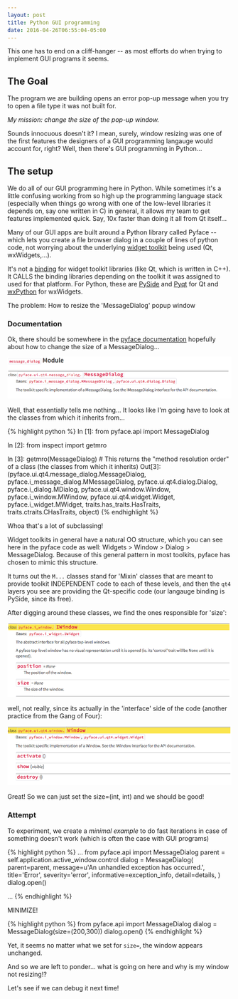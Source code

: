 ```yaml
---
layout: post
title: Python GUI programming
date: 2016-04-26T06:55:04-05:00
---
```

This one has to end on a cliff-hanger -- as most efforts do when trying to implement GUI programs it seems.

## The Goal

The program we are building opens an error pop-up message when you try to open a file type it was not built for.

*My mission: change the size of the pop-up window.*

Sounds innocuous doesn't it? I mean, surely, window resizing was one of the first features the designers of a GUI programming langauge would account for, right? Well, then there's GUI programming in Python...

## The setup

We do all of our GUI programming here in Python. While sometimes it's a little confusing working from so high up the programming language stack (especially when things go wrong with one of the low-level libraries it depends on, say one written in C) in general, it allows my team to get features implemented quick. Say, 10x faster than doing it all from Qt itself...

Many of our GUI apps are built around a Python library called Pyface -- which lets you create a file browser dialog in a couple of lines of python code, not worrying about the underlying [widget toolkit](https://en.wikipedia.org/wiki/List_of_widget_toolkits#Cross-platform) being used (Qt, wxWidgets,...).

It's not a [binding](https://en.wikipedia.org/wiki/Language_binding) for widget toolkit libraries (like Qt, which is written in C++). It CALLS the binding libraries depending on the toolkit it was assigned to used for that platform. For Python, these are [PySide](https://pyside.github.io/docs/pyside/) and [Pyqt](https://riverbankcomputing.com/software/pyqt/intro) for Qt and [wxPython](http://www.wxpython.org/) for wxWidgets.

The problem: How to resize the 'MessageDialog' popup window


### Documentation

Ok, there should be somewhere in the [pyface documentation](http://docs.enthought.com/pyface/) hopefully about how to change the size of a MessageDialog...


![Message Dialog](/assets/message_dialog_module.png)

Well, that essentially tells me nothing... It looks like I'm going have to look at the classes from which it inherits from...

{% highlight python %}
In [1]: from pyface.api import MessageDialog

In [2]: from inspect import getmro

In [3]: getmro(MessageDialog)    # This returns the "method resolution order" of a class (the classes from which it inherits)
Out[3]:
(pyface.ui.qt4.message_dialog.MessageDialog,
 pyface.i_message_dialog.MMessageDialog,
 pyface.ui.qt4.dialog.Dialog,
 pyface.i_dialog.MDialog,
 pyface.ui.qt4.window.Window,
 pyface.i_window.MWindow,
 pyface.ui.qt4.widget.Widget,
 pyface.i_widget.MWidget,
 traits.has_traits.HasTraits,
 traits.ctraits.CHasTraits,
 object)
{% endhighlight %}



Whoa that's a lot of subclassing!

Widget toolkits in general have a natural OO structure, which you can see here in the pyface code as well: Widgets > Window > Dialog > MessageDialog. Because of this general pattern in most toolkits, pyface has chosen to mimic this structure.

It turns out the `M...` classes stand for 'Mixin' classes that are meant to provide toolkit INDEPENDENT code to each of these levels, and then the `qt4` layers you see are providing the Qt-specific code (our langauge binding is PySide, since its free).

After digging around these classes, we find the ones responsible for 'size':

![IWindow Class](/assets/i_window_image.png)

well, not really, since its actually in the 'interface' side of the code (another practice from the Gang of Four):

![IWindow Class](/assets/qt_window_image.png)

Great! So we can just set the size=(int, int) and we should be good!

### Attempt

To experiment, we create a *minimal example* to do fast iterations in case of something doesn't work (which is often the case with GUI programs)


{% highlight python %}
...
from pyface.api import MessageDialog
parent = self.application.active_window.control
dialog = MessageDialog(
    parent=parent,
    message=u'An unhandled exception has occurred.',
    title='Error',
    severity='error',
    informative=exception_info,
    detail=details,
)
dialog.open()

...
{% endhighlight %}

MINIMIZE!

{% highlight python %}
from pyface.api import MessageDialog
dialog = MessageDialog(size=(200,300))
dialog.open()
{% endhighlight %}

Yet, it seems no matter what we set for `size=`, the window appears unchanged.

And so we are left to ponder... what is going on here and why is my window not resizing!?

Let's see if we can debug it next time!



